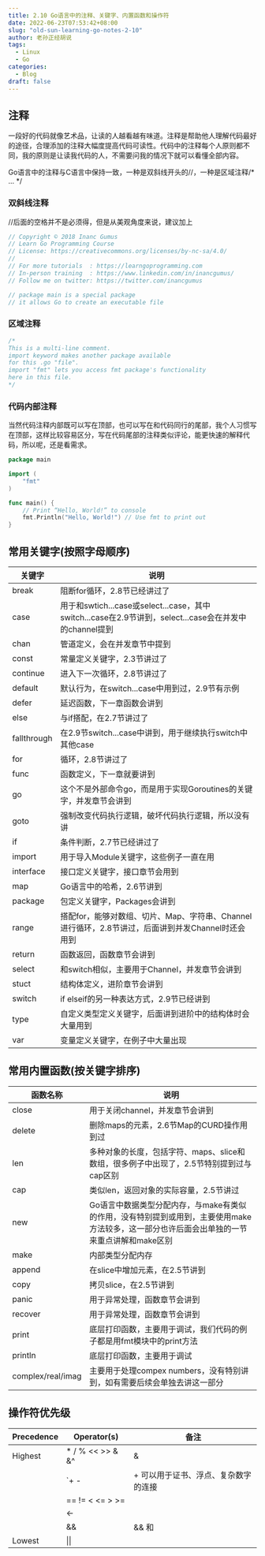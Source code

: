 ```yaml
---
title: 2.10 Go语言中的注释、关键字、内置函数和操作符
date: 2022-06-23T07:53:42+08:00
slug: "old-sun-learning-go-notes-2-10"
author: 老孙正经胡说
tags:
  - Linux
  - Go
categories:
  - Blog
draft: false
---
```


## 注释

一段好的代码就像艺术品，让读的人越看越有味道。注释是帮助他人理解代码最好的途径，合理添加的注释大幅度提高代码可读性。代码中的注释每个人原则都不同，我的原则是让读我代码的人，不需要问我的情况下就可以看懂全部内容。

Go语言中的注释与C语言中保持一致，一种是双斜线开头的//，一种是区域注释/* ... */

### 双斜线注释

//后面的空格并不是必须得，但是从美观角度来说，建议加上

```go
// Copyright © 2018 Inanc Gumus
// Learn Go Programming Course
// License: https://creativecommons.org/licenses/by-nc-sa/4.0/
//
// For more tutorials  : https://learngoprogramming.com
// In-person training  : https://www.linkedin.com/in/inancgumus/
// Follow me on twitter: https://twitter.com/inancgumus

// package main is a special package
// it allows Go to create an executable file
```

### 区域注释

```go
/*
This is a multi-line comment.
import keyword makes another package available
for this .go "file".
import "fmt" lets you access fmt package's functionality
here in this file.
*/
```

### 代码内部注释

当然代码注释内部既可以写在顶部，也可以写在和代码同行的尾部，我个人习惯写在顶部，这样比较容易区分，写在代码尾部的注释类似评论，能更快速的解释代码，所以呢，还是看需求。

```go
package main

import (
	"fmt"
)

func main() {
	// Print “Hello, World!” to console
	fmt.Println("Hello, World!") // Use fmt to print out
}

```

## 常用关键字(按照字母顺序)

| 关键字 | 说明 |
| --- | --- |
| break | 阻断for循环，2.8节已经讲过了 |
| case | 用于和swtich...case或select...case，其中switch...case在2.9节讲到，select...case会在并发中的channel提到 |
| chan | 管道定义，会在并发章节中提到 |
| const | 常量定义关键字，2.3节讲过了 |
| continue | 进入下一次循环，2.8节讲过了 |
| default | 默认行为，在switch...case中用到过，2.9节有示例 |
| defer | 延迟函数，下一章函数会讲到 |
| else | 与if搭配，在2.7节讲过了 |
| fallthrough | 在2.9节switch...case中讲到，用于继续执行switch中其他case |
| for | 循环，2.8节讲过了 |
| func | 函数定义，下一章就要讲到 |
| go | 这个不是外部命令go，而是用于实现Goroutines的关键字，并发章节会讲到 |
| goto | 强制改变代码执行逻辑，破坏代码执行逻辑，所以没有讲 |
| if | 条件判断，2.7节已经讲过了 |
| import | 用于导入Module关键字，这些例子一直在用 |
| interface | 接口定义关键字，接口章节会用到 |
| map | Go语言中的哈希，2.6节讲到 |
| package | 包定义关键字，Packages会讲到 |
| range | 搭配for，能够对数组、切片、Map、字符串、Channel进行循环，2.8节讲过，后面讲到并发Channel时还会用到 |
| return | 函数返回，函数章节会讲到 |
| select | 和switch相似，主要用于Channel，并发章节会讲到 |
| stuct | 结构体定义，进阶章节会讲到 |
| switch | if elseif的另一种表达方式，2.9节已经讲到 |
| type | 自定义类型定义关键字，后面讲到进阶中的结构体时会大量用到 |
| var | 变量定义关键字，在例子中大量出现 |

## 常用内置函数(按关键字排序)

| 函数名称 | 说明 |
| --- | --- |
| close | 用于关闭channel，并发章节会讲到 |
| delete | 删除maps的元素，2.6节Map的CURD操作用到过 |
| len | 多种对象的长度，包括字符、maps、slice和数组，很多例子中出现了，2.5节特别提到过与cap区别 |
| cap | 类似len，返回对象的实际容量，2.5节讲过 |
| new | Go语言中数据类型分配内存，与make有类似的作用，没有特别提到或用到，主要使用make方法较多，这一部分也许后面会出单独的一节来重点讲解和make区别 |
| make | 内部类型分配内存 |
| append | 在slice中增加元素，在2.5节讲到 |
| copy | 拷贝slice，在2.5节讲到 |
| panic | 用于异常处理，函数章节会讲到 |
| recover | 用于异常处理，函数章节会讲到 |
| print | 底层打印函数，主要用于调试，我们代码的例子都是用fmt模块中的print方法 |
| println | 底层打印函数，主要用于调试 |
| complex/real/imag | 主要用于处理compex numbers，没有特别讲到，如有需要后续会单独去讲这一部分 |

## 操作符优先级

| **Precedence** | **Operator(s)** | **备注** |
| --- | --- | --- |
| Highest | * / % << >> & &^ | & |
|  | `+ - | + 可以用于证书、浮点、复杂数字的连接 |
|  | == != < <= > >= |  |
|  | <- |  |
|  | && | && 和 |
| Lowest | &#124;&#124; |  |